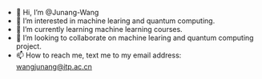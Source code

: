 - 👋 Hi, I’m @Junang-Wang
- 👀 I’m interested in machine learing and quantum computing.
- 🌱 I’m currently learning machine learning courses.
- 💞️ I’m looking to collaborate on machine learing and quantum computing project.
- 📫 How to reach me, text me to my email address: wangjunang@itp.ac.cn

<!---
Junang-Wang/Junang-Wang is a ✨ special ✨ repository because its `README.md` (this file) appears on your GitHub profile.
You can click the Preview link to take a look at your changes.
--->
